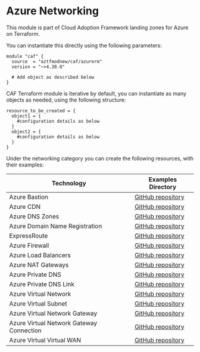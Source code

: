 # Azure Networking

This module is part of Cloud Adoption Framework landing zones for Azure on Terraform.

You can instantiate this directly using the following parameters:

```hcl
module "caf" {
  source  = "aztfmodnew/caf/azurerm"
  version = "~>4.30.0"

  # Add object as described below
}
```

CAF Terraform module is iterative by default, you can instantiate as many objects as needed, using the following structure:

```hcl
resource_to_be_created = {
  object1 = {
    #configuration details as below
  }
  object2 = {
    #configuration details as below
  }
}
```

Under the networking category you can create the following resources, with their examples:

| Technology                               | Examples Directory                                                                                                                        |
| ---------------------------------------- | ----------------------------------------------------------------------------------------------------------------------------------------- |
| Azure Bastion                            | [GitHub repository](https://github.com/aztfmod/terraform-azurerm-caf/tree/master/examples/networking/bastion/)                            |
| Azure CDN                                | [GitHub repository](https://github.com/aztfmod/terraform-azurerm-caf/tree/master/examples/networking/cdn)                                 |
| Azure DNS Zones                          | [GitHub repository](https://github.com/aztfmod/terraform-azurerm-caf/tree/master/examples/networking/dns_zones)                           |
| Azure Domain Name Registration           | [GitHub repository](https://github.com/aztfmod/terraform-azurerm-caf/tree/master/examples/networking/domain_name_registrations)           |
| ExpressRoute                             | [GitHub repository](https://github.com/aztfmod/terraform-azurerm-caf/tree/master/examples/networking/express_routes)                      |
| Azure Firewall                           | [GitHub repository](https://github.com/aztfmod/terraform-azurerm-caf/tree/master/examples/networking/firewall)                            |
| Azure Load Balancers                     | [GitHub repository](https://github.com/aztfmod/terraform-azurerm-caf/tree/master/examples/networking/lb)                                  |
| Azure NAT Gateways                       | [GitHub repository](https://github.com/aztfmod/terraform-azurerm-caf/tree/master/examples/networking/nat_gateways)                        |
| Azure Private DNS                        | [GitHub repository](https://github.com/aztfmod/terraform-azurerm-caf/tree/master/examples/networking/private_dns)                         |
| Azure Private DNS Link                   | [GitHub repository](https://github.com/aztfmod/terraform-azurerm-caf/tree/master/examples/networking/private_dns_vnet_link)               |
| Azure Virtual Network                    | [GitHub repository](https://github.com/aztfmod/terraform-azurerm-caf/tree/master/examples/networking/virtual_network)                     |
| Azure Virtual Subnet                     | [GitHub repository](https://github.com/aztfmod/terraform-azurerm-caf/tree/master/examples/networking/virtual_subnets)                     |
| Azure Virtual Network Gateway            | [GitHub repository](https://github.com/aztfmod/terraform-azurerm-caf/tree/master/examples/networking/virtual_network_gateway)             |
| Azure Virtual Network Gateway Connection | [GitHub repository](https://github.com/aztfmod/terraform-azurerm-caf/tree/master/examples/networking/virtual_network_gateway_connections) |
| Azure Virtual Virtual WAN                | [GitHub repository](https://github.com/aztfmod/terraform-azurerm-caf/tree/master/examples/networking/virtual_wan)                         |
